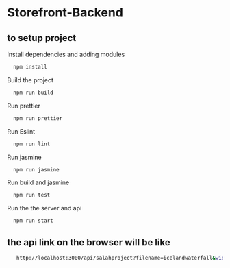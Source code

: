 # Storefront-Backend
 

## to setup project 

Install dependencies and adding modules

```bash
  npm install
```

Build the project

```bash
  npm run build
```

Run prettier

```bash
  npm run prettier
```

Run Eslint

```bash
  npm run lint
```

Run jasmine

```bash
  npm run jasmine
```

Run build and jasmine

```bash
  npm run test
```

Run the the server and api

```bash
  npm run start
```

## the api link on the browser will be like

```bash
   http://localhost:3000/api/salahproject?filename=icelandwaterfall&width=200&height=100
```
